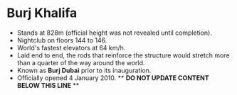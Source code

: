 Burj Khalifa
============

* Stands at 828m (official height was not revealed until completion).
* Nightclub on floors 144 to 146.
* World's fastest elevators at 64 km/h.
* Laid end to end, the rods that reinforce the structure would stretch more than a quarter of the way around the world.
* Known as **Burj Dubai** prior to its inauguration.
* Officially opened 4 January 2010.
** **DO NOT UPDATE CONTENT BELOW THIS LINE** **

